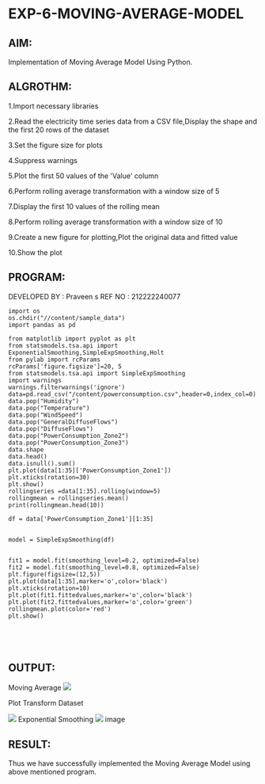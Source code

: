 # EXP-6-MOVING-AVERAGE-MODEL
## AIM:

Implementation of Moving Average Model Using Python.
## ALGROTHM:

1.Import necessary libraries

2.Read the electricity time series data from a CSV file,Display the shape and the first 20 rows of the dataset

3.Set the figure size for plots

4.Suppress warnings

5.Plot the first 50 values of the 'Value' column

6.Perform rolling average transformation with a window size of 5

7.Display the first 10 values of the rolling mean

8.Perform rolling average transformation with a window size of 10

9.Create a new figure for plotting,Plot the original data and fitted value

10.Show the plot

## PROGRAM:
DEVELOPED BY : Praveen s
REF NO : 212222240077
```
import os
os.chdir("//content/sample_data")
import pandas as pd

from matplotlib import pyplot as plt
from statsmodels.tsa.api import ExponentialSmoothing,SimpleExpSmoothing,Holt
from pylab import rcParams
rcParams['figure.figsize']=20, 5
from statsmodels.tsa.api import SimpleExpSmoothing
import warnings
warnings.filterwarnings('ignore')
data=pd.read_csv("/content/powerconsumption.csv",header=0,index_col=0)
data.pop("Humidity")
data.pop("Temperature")
data.pop("WindSpeed")
data.pop("GeneralDiffuseFlows")
data.pop("DiffuseFlows")
data.pop("PowerConsumption_Zone2")
data.pop("PowerConsumption_Zone3")
data.shape
data.head()
data.isnull().sum()
plt.plot(data[1:35]['PowerConsumption_Zone1'])
plt.xticks(rotation=30)
plt.show()
rollingseries =data[1:35].rolling(window=5)
rollingmean = rollingseries.mean()
print(rollingmean.head(10))

df = data['PowerConsumption_Zone1'][1:35]


model = SimpleExpSmoothing(df)


fit1 = model.fit(smoothing_level=0.2, optimized=False)
fit2 = model.fit(smoothing_level=0.8, optimized=False)
plt.figure(figsize=(12,5))
plt.plot(data[1:35],marker='o',color='black')
plt.xticks(rotation=10)
plt.plot(fit1.fittedvalues,marker='o',color='black')
plt.plot(fit2.fittedvalues,marker='o',color='green')
rollingmean.plot(color='red')
plt.show()





```
## OUTPUT:
Moving Average
![](https://user-images.githubusercontent.com/93427224/270084837-7ab008ac-abce-422d-b08c-559eca963276.png)

Plot Transform Dataset

![](https://user-images.githubusercontent.com/93427224/270084852-6dfb972d-37e6-4a77-b3a3-6e7c3d7ab764.png)
Exponential Smoothing
![](https://user-images.githubusercontent.com/93427224/270084861-3e99c038-cf1b-4344-9f54-76352f5c2fa9.png)
image
## RESULT:
Thus we have successfully implemented the Moving Average Model using above mentioned program.
